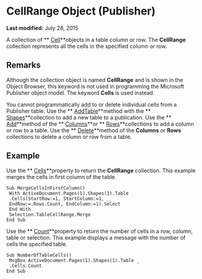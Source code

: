 
# CellRange Object (Publisher)

 **Last modified:** July 28, 2015

A collection of  ** [Cell](5baafaa6-368e-9eae-30b9-90d2d89d5a5b.md)**objects in a table column or row. The  **CellRange** collection represents all the cells in the specified column or row.

## Remarks

Although the collection object is named  **CellRange** and is shown in the Object Browser, this keyword is not used in programming the Microsoft Publisher object model. The keyword **Cells** is used instead.

You cannot programmatically add to or delete individual cells from a Publisher table. Use the  ** [AddTable](1aa00f40-de41-12ed-8d4f-5e9c91cbf5af.md)**method with the  ** [Shapes](52e069a6-d54b-a11a-1cba-96174329cb02.md)**collection to add a new table to a publication. Use the  ** [Add](b3dfb892-6bda-d2c4-11f7-9bd29bf257aa.md)**method of the  ** [Columns](3fe6ddce-a598-a967-fc89-7296c18a6a55.md)**or  ** [Rows](31b04a41-9005-8f51-87ab-426af0e901ed.md)**collections to add a column or row to a table. Use the  ** [Delete](09498d82-e7e3-e301-5f7c-444f0112c480.md)**method of the  **Columns** or **Rows** collections to delete a column or row from a table.


## Example

Use the  ** [Cells](6c8b33f9-61f0-086c-1ceb-996221aa3a02.md)**property to return the  **CellRange** collection. This example merges the cells in first column of the table.


```
Sub MergeCellsInFirstColumn() 
 With ActiveDocument.Pages(1).Shapes(1).Table 
 .Cells(StartRow:=1, StartColumn:=1, _ 
 EndRow:=.Rows.Count, EndColumn:=1).Select 
 End With 
 Selection.TableCellRange.Merge 
End Sub
```

Use the  ** [Count](b21dfbc8-fa1d-aa25-c8a2-ed81629b5da1.md)**property to return the number of cells in a row, column, table or selection. This example displays a message with the number of cells the specified table.




```
Sub NumberOfTableCells() 
 MsgBox ActiveDocument.Pages(1).Shapes(1).Table _ 
 .Cells.Count 
End Sub
```

